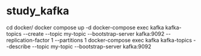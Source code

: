 # study_kafka
cd docker/
docker compose up -d
docker-compose exec kafka kafka-topics --create --topic my-topic --bootstrap-server kafka:9092 --replication-factor 1 --partitions 1
docker-compose exec kafka kafka-topics --describe --topic my-topic --bootstrap-server kafka:9092 


